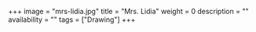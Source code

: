 +++
image = "mrs-lidia.jpg"
title = "Mrs. Lidia"
weight = 0
description = ""
availability = ""
tags = ["Drawing"]
+++
